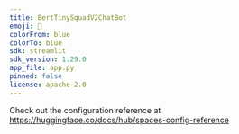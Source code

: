 ```yaml
---
title: BertTinySquadV2ChatBot
emoji: 🐠
colorFrom: blue
colorTo: blue
sdk: streamlit
sdk_version: 1.29.0
app_file: app.py
pinned: false
license: apache-2.0
---
```


Check out the configuration reference at https://huggingface.co/docs/hub/spaces-config-reference
